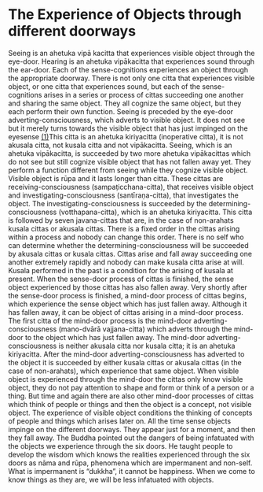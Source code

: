 # The Experience of Objects through different doorways

Seeing is an ahetuka vipā kacitta that experiences visible object
through the eye-door. Hearing is an ahetuka vipākacitta that experiences
sound through the ear-door. Each of the sense-cognitions experiences an
object through the appropriate doorway. There is not only one citta that
experiences visible object, or one citta that experiences sound, but
each of the sense-cognitions arises in a series or process of cittas
succeeding one another and sharing the same object. They all cognize the
same object, but they each perform their own function. Seeing is
preceded by the eye-door adverting-consciousness, which adverts to
visible object. It does not see but it merely turns towards the visible
object that has just impinged on the eyesense [(1)](#FOOT1)This citta is
an ahetuka kiriyacitta (inoperative citta), it is not akusala citta, not
kusala citta and not vipākacitta. Seeing, which is an ahetuka
vipākacitta, is succeeded by two more ahetuka vipākacittas which do not
see but still cognize visible object that has not fallen away yet. They
perform a function different from seeing while they cognize visible
object. Visible object is rūpa and it lasts longer than citta. These
cittas are receiving-consciousness (sampaṭicchana-citta), that receives
visible object and investigating-consciousness (santīraṇa-citta), that
investigates the object. The investigating-consciousness is succeeded by
the determining-consciousness (votthapana-citta), which is an ahetuka
kiriyacitta. This citta is followed by seven javana-cittas that are, in
the case of non-arahats kusala cittas or akusala cittas. There is a
fixed order in the cittas arising within a process and nobody can change
this order. There is no self who can determine whether the
determining-consciousness will be succeeded by akusala cittas or kusala
cittas. Cittas arise and fall away succeeding one another extremely
rapidly and nobody can make kusala citta arise at will. Kusala performed
in the past is a condition for the arising of kusala at present. When
the sense-door process of cittas is finished, the sense object
experienced by those cittas has also fallen away. Very shortly after the
sense-door process is finished, a mind-door process of cittas begins,
which experience the sense object which has just fallen away. Although
it has fallen away, it can be object of cittas arising in a mind-door
process. The first citta of the mind-door process is the mind-door
adverting-consciousness (mano-dvārā vajjana-citta) which adverts through
the mind-door to the object which has just fallen away. The mind-door
adverting-consciousness is neither akusala citta nor kusala citta; it is
an ahetuka kiriyacitta. After the mind-door adverting-consciousness has
adverted to the object it is succeeded by either kusala cittas or
akusala cittas (in the case of non-arahats), which experience that same
object. When visible object is experienced through the mind-door the
cittas only know visible object, they do not pay attention to shape and
form or think of a person or a thing. But time and again there are also
other mind-door processes of cittas which think of people or things and
then the object is a concept, not visible object. The experience of
visible object conditions the thinking of concepts of people and things
which arises later on. All the time sense objects impinge on the
different doorways. They appear just for a moment, and then they fall
away. The Buddha pointed out the dangers of being infatuated with the
objects we experience through the six doors. He taught people to develop
the wisdom which knows the realities experienced through the six doors
as nāma and rūpa, phenomena which are impermanent and non-self. What is
impermanent is “dukkha”, it cannot be happiness. When we come to know
things as they are, we will be less infatuated with objects.

